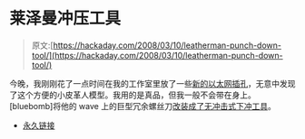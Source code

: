 # 莱泽曼冲压工具

> 原文:[https://hackaday.com/2008/03/10/leatherman-punch-down-tool/](https://hackaday.com/2008/03/10/leatherman-punch-down-tool/)

今晚，我刚刚花了一点时间在我的工作室里放了一些[新的以太网插孔](http://biobug.org/network-install/)，无意中发现了这个方便的小皮革人模型。我用的是真品，但我一般不会带在身上。[bluebomb]将他的 wave 上的巨型冗余螺丝刀[改装成了无冲击式下冲工具](http://www.instructables.com/id/Leatherman-Punchdown-Tool/)。

*   [永久链接](http://www.instructables.com/id/Leatherman-Punchdown-Tool/)